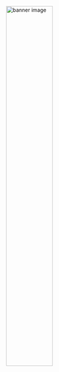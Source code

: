 <img width="50%" alt="banner image" src="https://user-images.githubusercontent.com/84878518/140261933-070a1878-ebf9-4365-849c-01c6439c59cc.png">
